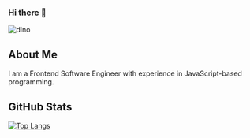 ### Hi there 👋
![dino](https://github.com/dotkwah/dotkwah/assets/47832964/be32db7b-26bb-4c2c-ae31-04b477e053cb)

## About Me

I am a Frontend Software Engineer with experience in JavaScript-based programming.

## GitHub Stats

[![Top Langs](https://github-readme-stats.vercel.app/api/top-langs/?username=dotkhoa&layout=compact)](https://github.com/dotkhoa/github-readme-stats)
